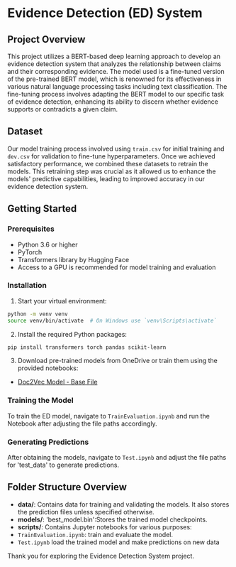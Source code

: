 # Evidence Detection (ED) System

## Project Overview
This project utilizes a BERT-based deep learning approach to develop an evidence detection system that analyzes the relationship between claims and their corresponding evidence. The model used is a fine-tuned version of the pre-trained BERT model, which is renowned for its effectiveness in various natural language processing tasks including text classification.
The fine-tuning process involves adapting the BERT model to our specific task of evidence detection, enhancing its ability to discern whether evidence supports or contradicts a given claim.

## Dataset
Our model training process involved using `train.csv` for initial training and `dev.csv` for validation to fine-tune hyperparameters. Once we achieved satisfactory performance, we combined these datasets to retrain the models. This retraining step was crucial as it allowed us to enhance the models' predictive capabilities, leading to improved accuracy in our evidence detection system.

## Getting Started

### Prerequisites
- Python 3.6 or higher
- PyTorch
- Transformers library by Hugging Face
- Access to a GPU is recommended for model training and evaluation

### Installation
1. Start your virtual environment:
```bash
python -m venv venv
source venv/bin/activate  # On Windows use `venv\Scripts\activate`
```

2. Install the required Python packages:
```bash 
pip install transformers torch pandas scikit-learn
```

3. Download pre-trained models from OneDrive or train them using the provided notebooks:
- [Doc2Vec Model - Base File](www.link.com)


### Training the Model
To train the ED model, navigate to `TrainEvaluation.ipynb` and run the Notebook after adjusting the file paths accordingly.

### Generating Predictions
After obtaining the models, navigate to `Test.ipynb` and adjust the file paths for 'test_data' to generate predictions.

## Folder Structure Overview
- **data/**: Contains data for training and validating the models. It also stores the prediction files unless specified otherwise.
- **models/**: 'best_model.bin':Stores the trained model checkpoints.
- **scripts/**: Contains Jupyter notebooks for various purposes:
 -  `TrainEvaluation.ipynb`: train and evaluate the model.
 - `Test.ipynb` load the trained model and make predictions on new data

Thank you for exploring the Evidence Detection System project.

